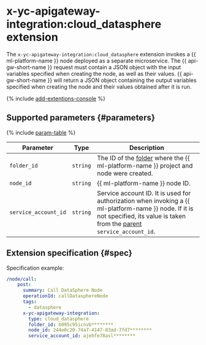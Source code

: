 # x-yc-apigateway-integration:cloud_datasphere extension

The `x-yc-apigateway-integration:cloud_datasphere` extension invokes a {{ ml-platform-name }} node deployed as a separate microservice. The {{ api-gw-short-name }} request must contain a JSON object with the input variables specified when creating the node, as well as their values. {{ api-gw-short-name }} will return a JSON object containing the output variables specified when creating the node and their values obtained after it is run.

{% include [add-extentions-console](../../../_includes/api-gateway/add-extentions-console.md) %}

## Supported parameters {#parameters}

{% include [param-table](../../../_includes/api-gateway/parameters-table.md) %}

| Parameter | Type | Description |
----|----|----
| `folder_id` | `string` | The ID of the [folder](../../../resource-manager/concepts/resources-hierarchy.md#folder) where the {{ ml-platform-name }} project and node were created. |
| `node_id` | `string` | {{ ml-platform-name }} node ID. |
| `service_account_id` | `string` | Service account ID. It is used for authorization when invoking a {{ ml-platform-name }} node. If it is not specified, its value is taken from the [parent](./index.md#top-level) `service_account_id`. |

## Extension specification {#spec}

Specification example:

```yaml
/node/call:
    post:
      summary: Call DataSphere Node
      operationId: callDatasphereNode
      tags:
        - datasphere
      x-yc-apigateway-integration:
        type: cloud_datasphere
        folder_id: b095c95icnvb********
        node_id: 244e0c20-74a7-4147-83ad-7fd7********
        service_account_id: ajehfe78asl********
```
